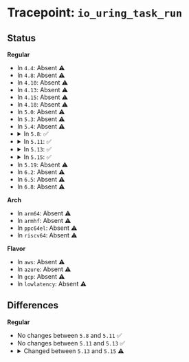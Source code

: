# Tracepoint: <code>io_uring_task_run</code>

## Status
<b>Regular</b>
<ul>
<li>
In <code>4.4</code>: Absent ⚠️
</li>
<li>
In <code>4.8</code>: Absent ⚠️
</li>
<li>
In <code>4.10</code>: Absent ⚠️
</li>
<li>
In <code>4.13</code>: Absent ⚠️
</li>
<li>
In <code>4.15</code>: Absent ⚠️
</li>
<li>
In <code>4.18</code>: Absent ⚠️
</li>
<li>
In <code>5.0</code>: Absent ⚠️
</li>
<li>
In <code>5.3</code>: Absent ⚠️
</li>
<li>
In <code>5.4</code>: Absent ⚠️
</li>
<li>
<details>
<summary>In <code>5.8</code>: ✅</summary>

Event:

```c
struct trace_event_raw_io_uring_task_run {
    struct trace_entry ent;
    void *ctx;
    u8 opcode;
    u64 user_data;
    char __data[0];
};
```
Function:

```c
void trace_event_raw_event_io_uring_task_run(void *__data, void *ctx, u8 opcode, u64 user_data);
```
</details>
</li>
<li>
<details>
<summary>In <code>5.11</code>: ✅</summary>

Event:

```c
struct trace_event_raw_io_uring_task_run {
    struct trace_entry ent;
    void *ctx;
    u8 opcode;
    u64 user_data;
    char __data[0];
};
```
Function:

```c
void trace_event_raw_event_io_uring_task_run(void *__data, void *ctx, u8 opcode, u64 user_data);
```
</details>
</li>
<li>
<details>
<summary>In <code>5.13</code>: ✅</summary>

Event:

```c
struct trace_event_raw_io_uring_task_run {
    struct trace_entry ent;
    void *ctx;
    u8 opcode;
    u64 user_data;
    char __data[0];
};
```
Function:

```c
void trace_event_raw_event_io_uring_task_run(void *__data, void *ctx, u8 opcode, u64 user_data);
```
</details>
</li>
<li>
<details>
<summary>In <code>5.15</code>: ✅</summary>

Event:

```c
struct trace_event_raw_io_uring_task_run {
    struct trace_entry ent;
    void *ctx;
    void *req;
    u8 opcode;
    u64 user_data;
    char __data[0];
};
```
Function:

```c
void trace_event_raw_event_io_uring_task_run(void *__data, void *ctx, void *req, u8 opcode, u64 user_data);
```
</details>
</li>
<li>
In <code>5.19</code>: Absent ⚠️
</li>
<li>
In <code>6.2</code>: Absent ⚠️
</li>
<li>
In <code>6.5</code>: Absent ⚠️
</li>
<li>
In <code>6.8</code>: Absent ⚠️
</li>
</ul>
<b>Arch</b>
<ul>
<li>
In <code>arm64</code>: Absent ⚠️
</li>
<li>
In <code>armhf</code>: Absent ⚠️
</li>
<li>
In <code>ppc64el</code>: Absent ⚠️
</li>
<li>
In <code>riscv64</code>: Absent ⚠️
</li>
</ul>
<b>Flavor</b>
<ul>
<li>
In <code>aws</code>: Absent ⚠️
</li>
<li>
In <code>azure</code>: Absent ⚠️
</li>
<li>
In <code>gcp</code>: Absent ⚠️
</li>
<li>
In <code>lowlatency</code>: Absent ⚠️
</li>
</ul>

## Differences
<b>Regular</b>
<ul>
<li>
No changes between <code>5.8</code> and <code>5.11</code> ✅
</li>
<li>
No changes between <code>5.11</code> and <code>5.13</code> ✅
</li>
<li>
<details>
<summary>Changed between <code>5.13</code> and <code>5.15</code> ⚠️</summary>
<ul>
<li>
<b>Event changed. </b>
</li>
<li>
<b>Field added. </b>
<code>void *req</code>
</li>
<li>
<b>Func changed. </b>
</li>
<li>
<b>Param added. </b>
<code>void *req</code>
</li>
<li>
<b>Param reordered. </b>
<code>__data, ctx, opcode, user_data</code> ➡️ <code>__data, ctx, req, opcode, user_data</code>
</li>
</ul>
</details>
</li>
</ul>
